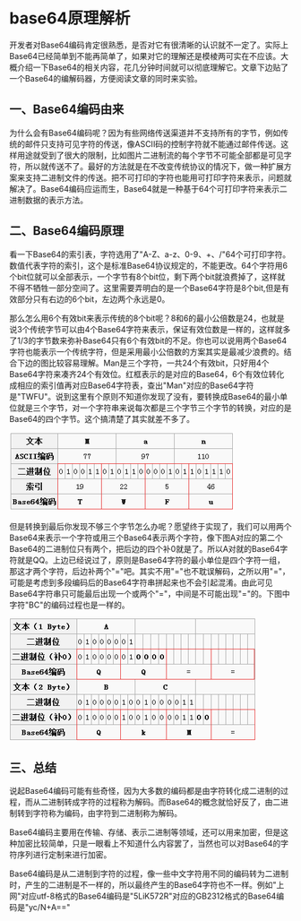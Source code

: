 # base64原理解析

开发者对Base64编码肯定很熟悉，是否对它有很清晰的认识就不一定了。实际上Base64已经简单到不能再简单了，如果对它的理解还是模棱两可实在不应该。大概介绍一下Base64的相关内容，花几分钟时间就可以彻底理解它。文章下边贴了一个Base64的编解码器，方便阅读文章的同时来实验。

## 一、Base64编码由来

为什么会有Base64编码呢？因为有些网络传送渠道并不支持所有的字节，例如传统的邮件只支持可见字符的传送，像ASCII码的控制字符就不能通过邮件传送。这样用途就受到了很大的限制，比如图片二进制流的每个字节不可能全部都是可见字符，所以就传送不了。最好的方法就是在不改变传统协议的情况下，做一种扩展方案来支持二进制文件的传送。把不可打印的字符也能用可打印字符来表示，问题就解决了。Base64编码应运而生，Base64就是一种基于64个可打印字符来表示二进制数据的表示方法。

## 二、Base64编码原理

看一下Base64的索引表，字符选用了"A-Z、a-z、0-9、+、/"64个可打印字符。数值代表字符的索引，这个是标准Base64协议规定的，不能更改。64个字符用6个bit位就可以全部表示，一个字节有8个bit位，剩下两个bit就浪费掉了，这样就不得不牺牲一部分空间了。这里需要弄明白的是一个Base64字符是8个bit,但是有效部分只有右边的6个bit，左边两个永远是0。

那么怎么用6个有效bit来表示传统的8个bit呢？8和6的最小公倍数是24，也就是说3个传统字节可以由4个Base64字符来表示，保证有效位数是一样的，这样就多了1/3的字节数来弥补Base64只有6个有效bit的不足。你也可以说用两个Base64字符也能表示一个传统字符，但是采用最小公倍数的方案其实是最减少浪费的。结合下边的图比较容易理解。Man是三个字符，一共24个有效bit，只好用4个Base64字符来凑齐24个有效位。红框表示的是对应的Base64，6个有效位转化成相应的索引值再对应Base64字符表，查出"Man"对应的Base64字符是"TWFU"。说到这里有个原则不知道你发现了没有，要转换成Base64的最小单位就是三个字节，对一个字符串来说每次都是三个字节三个字节的转换，对应的是Base64的四个字节。这个搞清楚了其实就差不多了。

![](/assets/1522024552242.png)

但是转换到最后你发现不够三个字节怎么办呢？愿望终于实现了，我们可以用两个Base64来表示一个字符或用三个Base64表示两个字符，像下图A对应的第二个Base64的二进制位只有两个，把后边的四个补0就是了。所以A对就的Base64字符就是QQ。上边已经说过了，原则是Base64字符的最小单位是四个字符一组，那这才两个字符，后边补两个"="吧。其实不用"="也不耽误解码，之所以用"="，可能是考虑到多段编码后的Base64字符串拼起来也不会引起混淆。由此可见Base64字符串只可能最后出现一个或两个"="，中间是不可能出现"="的。下图中字符"BC"的编码过程也是一样的。

![](/assets/1522024579600.png)


## 三、总结
说起Base64编码可能有些奇怪，因为大多数的编码都是由字符转化成二进制的过程，而从二进制转成字符的过程称为解码。而Base64的概念就恰好反了，由二进制转到字符称为编码，由字符到二进制称为解码。

Base64编码主要用在传输、存储、表示二进制等领域，还可以用来加密，但是这种加密比较简单，只是一眼看上不知道什么内容罢了，当然也可以对Base64的字符序列进行定制来进行加密。

Base64编码是从二进制到字符的过程，像一些中文字符用不同的编码转为二进制时，产生的二进制是不一样的，所以最终产生的Base64字符也不一样。例如"上网"对应utf-8格式的Base64编码是"5LiK572R"对应的GB2312格式的Base64编码是"yc/N+A=="
